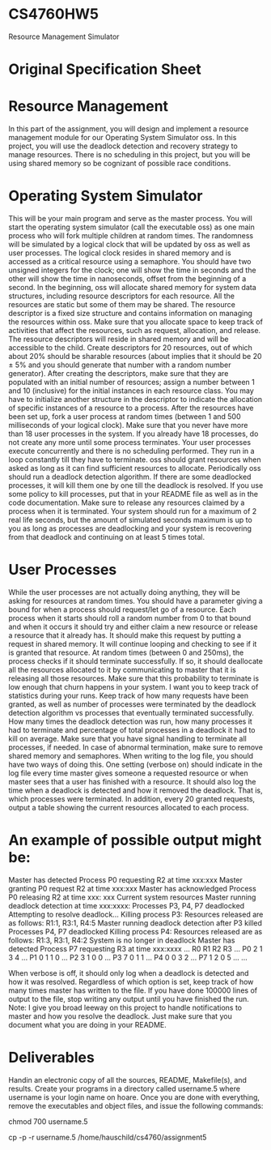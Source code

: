 # CS4760HW5
Resource Management Simulator

# Original Specification Sheet

# Resource Management
In this part of the assignment, you will design and implement a resource management module for our Operating System
Simulator oss. In this project, you will use the deadlock detection and recovery strategy to manage resources.
There is no scheduling in this project, but you will be using shared memory so be cognizant of possible race conditions.

# Operating System Simulator
This will be your main program and serve as the master process. You will start the operating system simulator (call the
executable oss) as one main process who will fork multiple children at random times. The randomness will be simulated
by a logical clock that will be updated by oss as well as user processes. The logical clock resides in shared memory and is
accessed as a critical resource using a semaphore. You should have two unsigned integers for the clock; one will show the time
in seconds and the other will show the time in nanoseconds, offset from the beginning of a second.
In the beginning, oss will allocate shared memory for system data structures, including resource descriptors for each resource.
All the resources are static but some of them may be shared. The resource descriptor is a fixed size structure and contains
information on managing the resources within oss. Make sure that you allocate space to keep track of activities that affect
the resources, such as request, allocation, and release. The resource descriptors will reside in shared memory and will be
accessible to the child. Create descriptors for 20 resources, out of which about 20% should be sharable resources (about implies that it should be 20 ± 5% and you should generate that number with a random number generator).
After creating the descriptors, make sure that they are populated with an initial number of resources; assign a number between 1 and
10 (inclusive) for the initial instances in each resource class. You may have to initialize another structure in the descriptor to
indicate the allocation of specific instances of a resource to a process.
After the resources have been set up, fork a user process at random times (between 1 and 500 milliseconds of your logical
clock). Make sure that you never have more than 18 user processes in the system. If you already have 18 processes, do not
create any more until some process terminates. Your user processes execute concurrently and there is no scheduling performed.
They run in a loop constantly till they have to terminate.
oss should grant resources when asked as long as it can find sufficient resources to allocate. Periodically oss should run a
deadlock detection algorithm. If there are some deadlocked processes, it will kill them one by one till the deadlock is resolved.
If you use some policy to kill processes, put that in your README file as well as in the code documentation. Make sure to
release any resources claimed by a process when it is terminated.
Your system should run for a maximum of 2 real life seconds, but the amount of simulated seconds maximum is up to you as
long as processes are deadlocking and your system is recovering from that deadlock and continuing on at least 5 times total.

# User Processes

While the user processes are not actually doing anything, they will be asking for resources at random times.
You should have a parameter giving a bound for when a process should request/let go of a resource. Each process when it starts
should roll a random number from 0 to that bound and when it occurs it should try and either claim a new resource or release
a resource that it already has. It should make this request by putting a request in shared memory. It will continue looping and
checking to see if it is granted that resource.
At random times (between 0 and 250ms), the process checks if it should terminate successfully. If so, it should deallocate all
the resources allocated to it by communicating to master that it is releasing all those resources. Make sure that this probability
to terminate is low enough that churn happens in your system.
I want you to keep track of statistics during your runs. Keep track of how many requests have been granted, as well as number
of processes were terminated by the deadlock detection algorithm vs processes that eventually terminated successfully. How
many times the deadlock detection was run, how many processes it had to terminate and percentage of total processes in a
deadlock it had to kill on average.
Make sure that you have signal handling to terminate all processes, if needed. In case of abnormal termination, make sure to
remove shared memory and semaphores.
When writing to the log file, you should have two ways of doing this. One setting (verbose on) should indicate in the log file
every time master gives someone a requested resource or when master sees that a user has finished with a resource. It should
also log the time when a deadlock is detected and how it removed the deadlock. That is, which processes were terminated. In
addition, every 20 granted requests, output a table showing the current resources allocated to each process.

# An example of possible output might be:

Master has detected Process P0 requesting R2 at time xxx:xxx
Master granting P0 request R2 at time xxx:xxx
Master has acknowledged Process P0 releasing R2 at time xxx: xxx
Current system resources
Master running deadlock detection at time xxx:xxxx:
Processes P3, P4, P7 deadlocked
Attempting to resolve deadlock...
Killing process P3:
Resources released are as follows: R1:1, R3:1, R4:5
Master running deadlock detection after P3 killed
Processes P4, P7 deadlocked
Killing process P4:
Resources released are as follows: R1:3, R3:1, R4:2
System is no longer in deadlock
Master has detected Process P7 requesting R3 at time xxx:xxxx
...
R0 R1 R2 R3 ...
P0 2 1 3 4 ...
P1 0 1 1 0 ...
P2 3 1 0 0 ...
P3 7 0 1 1 ...
P4 0 0 3 2 ...
P7 1 2 0 5 ...
...

When verbose is off, it should only log when a deadlock is detected and how it was resolved.
Regardless of which option is set, keep track of how many times master has written to the file. If you have done 100000 lines
of output to the file, stop writing any output until you have finished the run.
Note: I give you broad leeway on this project to handle notifications to master and how you resolve the deadlock. Just make
sure that you document what you are doing in your README.

# Deliverables

Handin an electronic copy of all the sources, README, Makefile(s), and results. Create your programs in a directory called
username.5 where username is your login name on hoare. Once you are done with everything, remove the executables and
object files, and issue the following commands:

chmod 700 username.5

cp -p -r username.5 /home/hauschild/cs4760/assignment5

